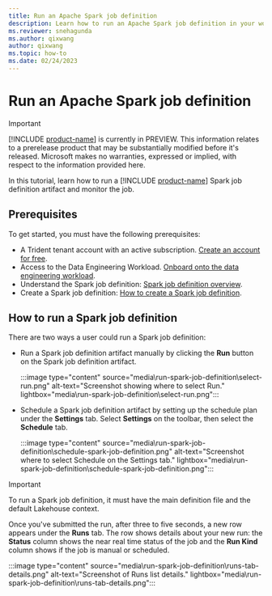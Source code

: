 ```yaml
---
title: Run an Apache Spark job definition
description: Learn how to run an Apache Spark job definition in your workspace.
ms.reviewer: snehagunda
ms.author: qixwang
author: qixwang
ms.topic: how-to
ms.date: 02/24/2023
---
```


# Run an Apache Spark job definition

> [!IMPORTANT]
> [!INCLUDE [product-name](../includes/product-name.md)] is currently in PREVIEW. This information relates to a prerelease product that may be substantially modified before it's released. Microsoft makes no warranties, expressed or implied, with respect to the information provided here.

In this tutorial, learn how to run a [!INCLUDE [product-name](../includes/product-name.md)] Spark job definition artifact and monitor the job.

## Prerequisites

To get started, you must have the following prerequisites:

- A Trident tenant account with an active subscription. [Create an account for free](../placeholder.md).
- Access to the Data Engineering Workload. [Onboard onto the data engineering workload](../placeholder.md).
- Understand the Spark job definition: [Spark job definition overview](spark-job-definition.md).
- Create a Spark job definition: [How to create a Spark job definition](create-spark-job-definition.md).

## How to run a Spark job definition

There are two ways a user could run a Spark job definition:

- Run a Spark job definition artifact manually by clicking the **Run** button on the Spark job definition artifact.

  :::image type="content" source="media\run-spark-job-definition\select-run.png" alt-text="Screenshot showing where to select Run." lightbox="media\run-spark-job-definition\select-run.png":::

- Schedule a Spark job definition artifact by setting up the schedule plan under the **Settings** tab.  Select **Settings** on the toolbar, then select the **Schedule** tab.

  :::image type="content" source="media\run-spark-job-definition\schedule-spark-job-definition.png" alt-text="Screenshot where to select Schedule on the Settings tab." lightbox="media\run-spark-job-definition\schedule-spark-job-definition.png":::

> [!IMPORTANT]
> To run a Spark job definition, it must have the main definition file and the default Lakehouse context.

Once you've submitted the run, after three to five seconds, a new row appears under the **Runs** tab. The row shows details about your new run: the **Status** column shows the near real time status of the job and the **Run Kind** column shows if the job is manual or scheduled.

:::image type="content" source="media\run-spark-job-definition\runs-tab-details.png" alt-text="Screenshot of Runs list details." lightbox="media\run-spark-job-definition\runs-tab-details.png":::
